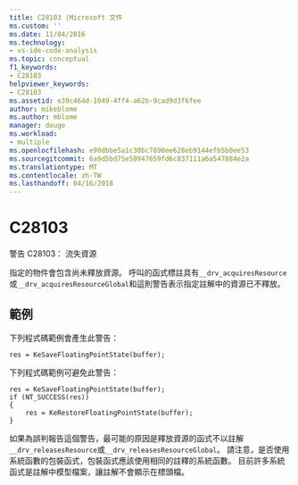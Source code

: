 ```yaml
---
title: C28103 |Microsoft 文件
ms.custom: ''
ms.date: 11/04/2016
ms.technology:
- vs-ide-code-analysis
ms.topic: conceptual
f1_keywords:
- C28103
helpviewer_keywords:
- C28103
ms.assetid: e39c464d-1049-4ff4-a62b-9cad9d3f6fee
author: mikeblome
ms.author: mblome
manager: douge
ms.workload:
- multiple
ms.openlocfilehash: e90dbbe5a1c30bc7890ee628eb9144efb5b0ee53
ms.sourcegitcommit: 6a9d5bd75e50947659fd6c837111a6a547884e2a
ms.translationtype: MT
ms.contentlocale: zh-TW
ms.lasthandoff: 04/16/2018
---
```

# <a name="c28103"></a>C28103
警告 C28103： 流失資源  
  
 指定的物件會包含尚未釋放資源。 呼叫的函式標註具有`__drv_acquiresResource`或`__drv_acquiresResourceGlobal`和這則警告表示指定註解中的資源已不釋放。  
  
## <a name="example"></a>範例  
 下列程式碼範例會產生此警告：  
  
```  
res = KeSaveFloatingPointState(buffer);  
```  
  
 下列程式碼範例可避免此警告：  
  
```  
res = KeSaveFloatingPointState(buffer);  
if (NT_SUCCESS(res))  
{  
    res = KeRestoreFloatingPointState(buffer);  
}  
```  
  
 如果為誤判報告這個警告，最可能的原因是釋放資源的函式不以註解`__drv_releasesResource`或`__drv_releasesResourceGlobal`。 請注意，是否使用系統函數的包裝函式，包裝函式應該使用相同的註釋的系統函數。 目前許多系統函式是註解中模型檔案，讓註解不會顯示在標頭檔。